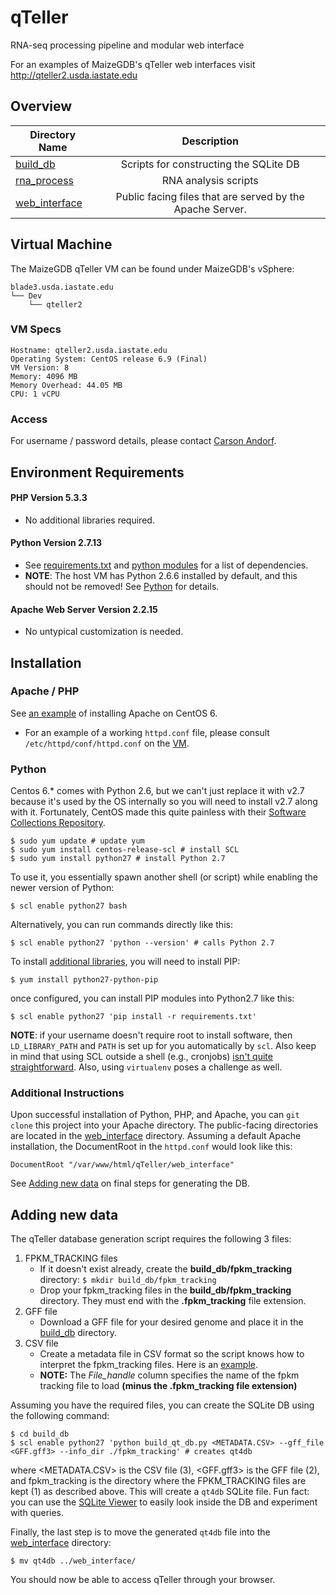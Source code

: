 qTeller
=======

RNA-seq processing pipeline and modular web interface

For an examples of MaizeGDB's qTeller web interfaces visit 
<a href="http://qteller2.usda.iastate.edu">http://qteller2.usda.iastate.edu</a>

## Overview ##

| Directory Name   | Description |
|------------------|:---------------------:|
| [build_db](/build_db) | Scripts for constructing the SQLite DB|
| [rna_process](/rna_process) | RNA analysis scripts|
| [web_interface](/web_interface) | Public facing files that are served by the Apache Server.|


## Virtual Machine ##

The MaizeGDB qTeller VM can be found under MaizeGDB's vSphere:

```
blade3.usda.iastate.edu
└── Dev
    └── qteller2
```

### VM Specs

```
Hostname: qteller2.usda.iastate.edu
Operating System: CentOS release 6.9 (Final)
VM Version: 8
Memory: 4096 MB
Memory Overhead: 44.05 MB
CPU: 1 vCPU
```

### Access
For username / password details, please contact [Carson Andorf](mailto:carson.andorf@ars.usda.gov).


## Environment Requirements ##

#### PHP Version 5.3.3
* No additional libraries required.

#### Python Version 2.7.13
* See [requirements.txt](requirements.txt) and [python modules](python_modules.txt) for a list of dependencies.
* **NOTE**: The host VM has Python 2.6.6 installed by default, and this should not be removed! See [Python](#python) for details.

#### Apache Web Server Version 2.2.15
* No untypical customization is needed.


## Installation ##

### Apache / PHP
See [an example](https://support.rackspace.com/how-to/centos-6-apache-and-php-install/) of installing Apache on CentOS 6.
* For an example of a working `httpd.conf` file, please consult `/etc/httpd/conf/httpd.conf` on the [VM](#virtual-machine).

### Python

Centos 6.* comes with Python 2.6, but we can't just replace it with v2.7 because it's used by the OS internally so you will need to install v2.7 along with it.  Fortunately, CentOS made this quite painless with their [Software Collections Repository](http://wiki.centos.org/AdditionalResources/Repositories/SCL).
```
$ sudo yum update # update yum
$ sudo yum install centos-release-scl # install SCL 
$ sudo yum install python27 # install Python 2.7
``` 

To use it, you essentially spawn another shell (or script) while enabling the newer version of Python:

```
$ scl enable python27 bash
```

Alternatively, you can run commands directly like this:

```
$ scl enable python27 'python --version' # calls Python 2.7
```

To install [additional libraries](requirements.txt), you will need to install PIP:

```
$ yum install python27-python-pip
```

once configured, you can install PIP modules into Python2.7 like this:

```
$ scl enable python27 'pip install -r requirements.txt'
```

**NOTE**: if your username doesn't require root to install software, then `LD_LIBRARY_PATH` and `PATH` is set up for you automatically by `scl`.  Also keep in mind that using SCL outside a shell (e.g., cronjobs) [isn't quite straightforward](http://stackoverflow.com/questions/16631461/scl-enable-python27-bash).  Also, using `virtualenv` poses a challenge as well.


### Additional Instructions

Upon successful installation of Python, PHP, and Apache, you can `git clone` this project into your Apache directory. The public-facing directories are located in the [web_interface](/web_interface) directory. Assuming a default Apache installation, the DocumentRoot in the `httpd.conf` would look like this:

```
DocumentRoot "/var/www/html/qTeller/web_interface"
```

See [Adding new data](#adding-new-data) on final steps for generating the DB.

## Adding new data ##

The qTeller database generation script requires the following 3 files:
  1. FPKM_TRACKING files
      * If it doesn't exist already, create the **build_db/fpkm_tracking** directory:
      `$ mkdir build_db/fpkm_tracking`
      * Drop your fpkm_tracking files in the **build_db/fpkm_tracking** directory. They must end with the **.fpkm_tracking** file extension.
  2. GFF file
      * Download a GFF file for your desired genome and place it in the [build_db](/build_db) directory.
  3. CSV file
      * Create a metadata file in CSV format so the script knows how to interpret the fpkm_tracking files. Here is an [example](build_db/anno_meta_maizev4.csv).
      * **NOTE:** The *File_handle* column specifies the name of the fpkm tracking file to load **(minus the .fpkm_tracking file extension)**
    
Assuming you have the required files, you can create the SQLite DB using the following command: 

```
$ cd build_db
$ scl enable python27 'python build_qt_db.py <METADATA.CSV> --gff_file <GFF.gff3> --info_dir ./fpkm_tracking' # creates qt4db
```

where <METADATA.CSV> is the CSV file (3), <GFF.gff3> is the GFF file (2), and fpkm_tracking is the directory where the FPKM_TRACKING files are kept (1) as described above. This will create a `qt4db` SQLite file. Fun fact: you can use the [SQLite Viewer](http://inloop.github.io/sqlite-viewer/) to easily look inside the DB and experiment with queries.

Finally, the last step is to move the generated `qt4db` file into the [web_interface](/web_interface) directory:

```
$ mv qt4db ../web_interface/
```

You should now be able to access qTeller through your browser.
